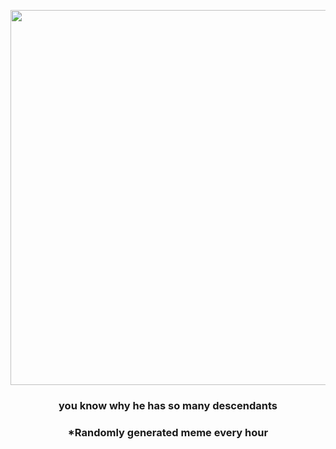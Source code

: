 <p align="center">
        <img src="https://i.redd.it/m6y2wz937o391.gif" width="600" height="600">
        </p>
        <h3 align="center">you know why he has so many descendants</h3>
        <h3 align="center">*Randomly generated meme every hour</h3>
    